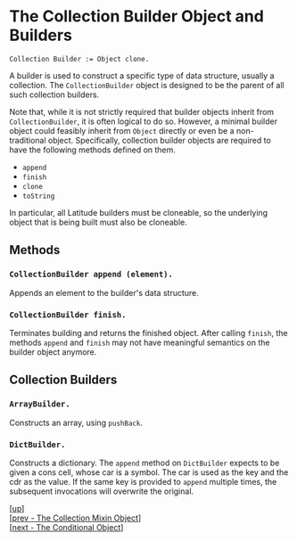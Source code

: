 
# The Collection Builder Object and Builders

    Collection Builder := Object clone.

A builder is used to construct a specific type of data structure,
usually a collection. The `CollectionBuilder` object is designed to be
the parent of all such collection builders.

Note that, while it is not strictly required that builder objects
inherit from `CollectionBuilder`, it is often logical to do so.
However, a minimal builder object could feasibly inherit from `Object`
directly or even be a non-traditional object. Specifically, collection
builder objects are required to have the following methods defined on
them.

 * `append`
 * `finish`
 * `clone`
 * `toString`

In particular, all Latitude builders must be cloneable, so the
underlying object that is being built must also be cloneable.

## Methods

### `CollectionBuilder append (element).`

Appends an element to the builder's data structure.

### `CollectionBuilder finish.`

Terminates building and returns the finished object. After calling
`finish`, the methods `append` and `finish` may not have meaningful
semantics on the builder object anymore.

## Collection Builders

### `ArrayBuilder.`

Constructs an array, using `pushBack`.

### `DictBuilder.`

Constructs a dictionary. The `append` method on `DictBuilder` expects
to be given a cons cell, whose car is a symbol. The car is used as the
key and the cdr as the value. If the same key is provided to `append`
multiple times, the subsequent invocations will overwrite the
original.

[[up](.)]
<br/>[[prev - The Collection Mixin Object](collection.md)]
<br/>[[next - The Conditional Object](conditional.md)]
